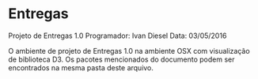# Entregas

Projeto de Entregas 1.0
Programador: Ivan Diesel
Data: 03/05/2016


O ambiente de projeto de Entregas 1.0 na ambiente OSX com visualização de biblioteca D3.
Os pacotes mencionados do documento podem ser encontrados na mesma pasta deste arquivo.